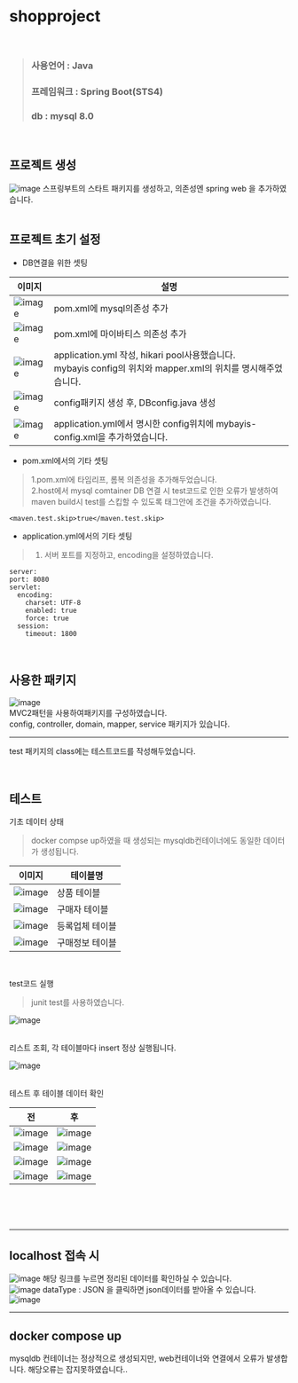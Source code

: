 # shopproject
<br>


>### 사용언어   : Java
>### 프레임워크 : Spring Boot(STS4)
>### db : mysql 8.0

<br>

## 프로젝트 생성<br>
![image](https://user-images.githubusercontent.com/109579667/226466080-ad8c8c0c-030c-4112-b93f-5763df468246.png)
스프링부트의 스타트 패키지를 생성하고, 의존성엔 spring web 을 추가하였습니다.<br>
<br>
## 프로젝트 초기 설정<br>

+ DB연결을 위한 셋팅

|이미지|설명|
|--|--|
|![image](https://user-images.githubusercontent.com/109579667/226468254-f4fa2e16-a137-4fd3-b539-9f0bddc825cb.png)|pom.xml에 mysql의존성 추가|
|![image](https://user-images.githubusercontent.com/109579667/226469024-1b22b827-c3bf-42eb-9a84-76b4e9cf4aa0.png)|pom.xml에 마이바티스 의존성 추가|
|![image](https://user-images.githubusercontent.com/109579667/226479584-c1f8f21a-0319-464a-9288-91b78c5fba2c.png)|application.yml 작성, hikari pool사용했습니다.<br> mybayis config의 위치와 mapper.xml의 위치를 명시해주었습니다.|
|![image](https://user-images.githubusercontent.com/109579667/226480584-ad66657f-b57f-4dae-9333-45bbd1db93b5.png)| config패키지 생성 후, DBconfig.java 생성|
|![image](https://user-images.githubusercontent.com/109579667/226480893-630f9089-3227-489c-b9c7-735ddadbf10e.png)| application.yml에서 명시한 config위치에 mybayis-config.xml을 추가하였습니다.|

+ pom.xml에서의 기타 셋팅<br>
>1.pom.xml에 타임리프, 롬복 의존성을 추가해두었습니다.<br>
>2.host에서 mysql comtainer DB 연결 시 test코드로 인한 오류가 발생하여 maven build시 test를 스킵할 수 있도록 <properties> 태그안에 조건을 추가하였습니다.
  
    <maven.test.skip>true</maven.test.skip>
  
 + application.yml에서의 기타 셋팅<br>
  > 1. 서버 포트를 지정하고, encoding을 설정하였습니다.
  
  ```
  server:
  port: 8080
  servlet:
    encoding:
      charset: UTF-8
      enabled: true
      force: true
    session:
      timeout: 1800
  ```
  
  
<br>

## 사용한 패키지<br>
![image](https://user-images.githubusercontent.com/109579667/226475783-c079cbce-ca09-4d9c-8670-9ce6c50cc48b.png) <br>
    MVC2패턴을 사용하여패키지를 구성하였습니다.<br>
    config, controller, domain, mapper, service 패키지가 있습니다. 
  
  ---
  test 패키지의 class에는 테스트코드를 작성해두었습니다.

<br>
  
  
  
## 테스트<br>
  
  기초 데이터 상태<br>
  >docker compse up하였을 때 생성되는 mysqldb컨테이너에도 동일한 데이터가 생성됩니다.<br>
  
  |이미지|테이블명|
  |--|--|
  |![image](https://user-images.githubusercontent.com/109579667/226484581-b05cc4ed-e826-4933-8ef7-2f877456418f.png)|상품 테이블|
  |![image](https://user-images.githubusercontent.com/109579667/226484657-fe4f9eca-c160-4a36-989b-5e4b8ecfbc6c.png)|구매자 테이블|
  |![image](https://user-images.githubusercontent.com/109579667/226484692-a286da95-8199-409c-9d55-0cb76c3aa9d7.png)|등록업체 테이블|
  |![image](https://user-images.githubusercontent.com/109579667/226484720-002585d6-90ab-4fe4-b8b7-4158184afe11.png)|구매정보 테이블| 
  
  <br>
  
  test코드 실행<br>
  > junit test를 사용하였습니다.
  
  ![image](https://user-images.githubusercontent.com/109579667/226485172-e7b3b336-1992-4341-8175-2ba3eee2b6b8.png)

  <br>
  리스트 조회, 각 테이블마다 insert 정상 실행됩니다.<br>
  
  ![image](https://user-images.githubusercontent.com/109579667/226485492-193290af-3df1-438d-87ea-7d517d796351.png)

  <br>
  테스트 후 테이블 데이터 확인
  
  |전|후|
  |--|--|
  |![image](https://user-images.githubusercontent.com/109579667/226484581-b05cc4ed-e826-4933-8ef7-2f877456418f.png)|![image](https://user-images.githubusercontent.com/109579667/226485843-641059f8-6c24-4c16-9ebd-85f58826e27b.png)|
  |![image](https://user-images.githubusercontent.com/109579667/226484657-fe4f9eca-c160-4a36-989b-5e4b8ecfbc6c.png)|![image](https://user-images.githubusercontent.com/109579667/226485994-2468f274-2d5f-41eb-930a-c07f2881cd08.png)|
  |![image](https://user-images.githubusercontent.com/109579667/226484692-a286da95-8199-409c-9d55-0cb76c3aa9d7.png)|![image](https://user-images.githubusercontent.com/109579667/226486036-d0581234-3832-45fa-ba9a-6c1590a0273f.png)|
  |![image](https://user-images.githubusercontent.com/109579667/226484720-002585d6-90ab-4fe4-b8b7-4158184afe11.png)|![image](https://user-images.githubusercontent.com/109579667/226486069-1da96139-d185-41f8-be4c-2ca53ccce074.png)| 
<br>
<br>
<br>

---
## localhost 접속 시
![image](https://user-images.githubusercontent.com/109579667/226486901-1f135ea1-88e3-4d04-a371-feb483995c61.png)
해당 링크를 누르면 정리된 데이터를 확인하실 수 있습니다.<br>
![image](https://user-images.githubusercontent.com/109579667/226487023-ce69a92b-2932-4c87-ae02-dad133699e4f.png)
dataType : JSON 을 클릭하면 json데이터를 받아올 수 있습니다. <br>
![image](https://user-images.githubusercontent.com/109579667/226487157-d36782db-57f2-4fdf-9c68-024bf6bd9c6c.png)
<br>

---


## docker compose up
mysqldb 컨테이너는 정상적으로 생성되지만, web컨테이너와 연결에서 오류가 발생합니다. 해당오류는 잡지못하였습니다..
